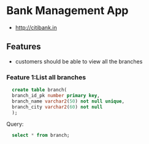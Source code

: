 # Bank Management App

* http://citibank.in

## Features
 * customers should be able to view all the branches
 
### Feature 1:List all branches
```sql
  create table branch(
  branch_id_pk number primary key,
  branch_name varchar2(50) not null unique,
  branch_city varchar2(60) not null
  );
  ```

Query:
```sql
  select * from branch;
  ```
